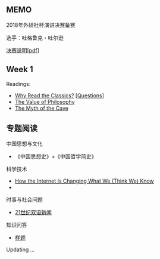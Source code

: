 ## MEMO
2018年外研社杯演讲决赛备赛

选手：吐格鲁克・吐尔逊

[决赛说明](http://uchallenge.unipus.cn/2018/constitution/speaking/447640.shtml)[[pdf](docs/fltrp2018_final.pdf)]

## Week 1

Readings:

+ [Why Read the Classics?](docs/readings/Why_Read_the_Classics.pdf) [[Questions](docs/misc/classics_question.md)]
+ [The Value of Philosophy](docs/readings/The_Value_of_Philosophy.pdf)
+ [The Myth of the Cave](docs/readings/The_Myth_of_the_Cave.pdf)



## 专题阅读

中国思想与文化
+ 《中国思想史》+《中国哲学简史》

科学技术
+ [How the Internet Is Changing What We (Think We) Know](http://www.larrysanger.org/hownetchangesknowledge.html)
+

时事与社会问题
+ [21世纪双语新闻](https://www.i21st.cn/story/index_1.html)


知识问答
+ [样题](docs/fltrp_quiz_samples.pdf)

Updating ...
